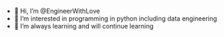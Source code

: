 - 👋 Hi, I’m @EngineerWithLove
- 👀 I’m interested in programming in python including data engineering
- 🌱 I’m always learning and will continue learning
<!-- - 💞️ I’m looking to collaborate on ...
- 📫 How to reach me ...
-->

<!---
EngineerWithLove/EngineerWithLove is a ✨ special ✨ repository because its `README.md` (this file) appears on your GitHub profile.
You can click the Preview link to take a look at your changes.
--->

